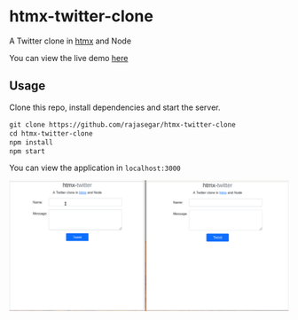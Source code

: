 # htmx-twitter-clone
A Twitter clone in [htmx](https://htmx.org) and Node

You can view the live demo [here](https://htmx-twitter.herokuapp.com)

## Usage
Clone this repo, install dependencies and start the server.
```
git clone https://github.com/rajasegar/htmx-twitter-clone
cd htmx-twitter-clone
npm install
npm start
```

You can view the application in `localhost:3000`


![demo gif](demo.gif)
